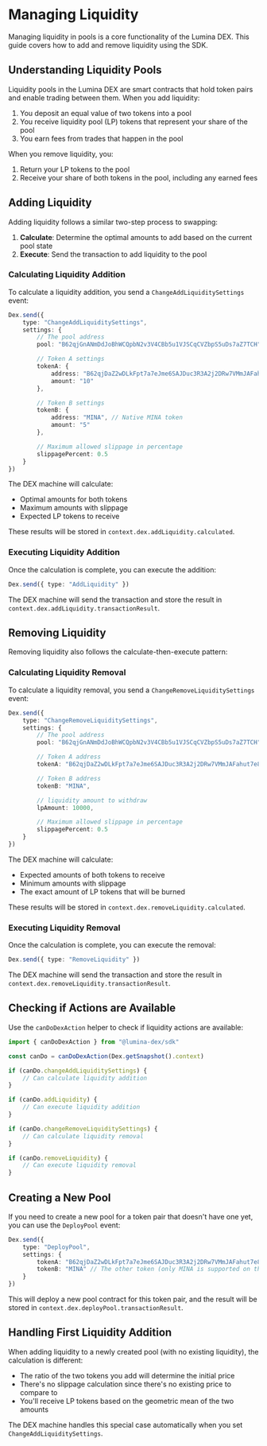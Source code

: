 # Managing Liquidity

Managing liquidity in pools is a core functionality of the Lumina DEX. This guide covers how to add and remove liquidity using the SDK.

## Understanding Liquidity Pools

Liquidity pools in the Lumina DEX are smart contracts that hold token pairs and enable trading between them. When you add liquidity:

1. You deposit an equal value of two tokens into a pool
2. You receive liquidity pool (LP) tokens that represent your share of the pool
3. You earn fees from trades that happen in the pool

When you remove liquidity, you:

1. Return your LP tokens to the pool
2. Receive your share of both tokens in the pool, including any earned fees

## Adding Liquidity

Adding liquidity follows a similar two-step process to swapping:

1. **Calculate**: Determine the optimal amounts to add based on the current pool state
2. **Execute**: Send the transaction to add liquidity to the pool

### Calculating Liquidity Addition

To calculate a liquidity addition, you send a `ChangeAddLiquiditySettings` event:

```ts
Dex.send({
	type: "ChangeAddLiquiditySettings",
	settings: {
		// The pool address
		pool: "B62qjGnANmDdJoBhWCQpbN2v3V4CBb5u1VJSCqCVZbpS5uDs7aZ7TCH",

		// Token A settings
		tokenA: {
			address: "B62qjDaZ2wDLkFpt7a7eJme6SAJDuc3R3A2j2DRw7VMmJAFahut7e8w",
			amount: "10"
		},

		// Token B settings
		tokenB: {
			address: "MINA", // Native MINA token
			amount: "5"
		},

		// Maximum allowed slippage in percentage
		slippagePercent: 0.5
	}
})
```

The DEX machine will calculate:

- Optimal amounts for both tokens
- Maximum amounts with slippage
- Expected LP tokens to receive

These results will be stored in `context.dex.addLiquidity.calculated`.

### Executing Liquidity Addition

Once the calculation is complete, you can execute the addition:

```ts
Dex.send({ type: "AddLiquidity" })
```

The DEX machine will send the transaction and store the result in `context.dex.addLiquidity.transactionResult`.

## Removing Liquidity

Removing liquidity also follows the calculate-then-execute pattern:

### Calculating Liquidity Removal

To calculate a liquidity removal, you send a `ChangeRemoveLiquiditySettings` event:

```ts
Dex.send({
	type: "ChangeRemoveLiquiditySettings",
	settings: {
		// The pool address
		pool: "B62qjGnANmDdJoBhWCQpbN2v3V4CBb5u1VJSCqCVZbpS5uDs7aZ7TCH",

		// Token A address
		tokenA: "B62qjDaZ2wDLkFpt7a7eJme6SAJDuc3R3A2j2DRw7VMmJAFahut7e8w",

		// Token B address
		tokenB: "MINA",

		// liquidity amount to withdraw
		lpAmount: 10000,

		// Maximum allowed slippage in percentage
		slippagePercent: 0.5
	}
})
```

The DEX machine will calculate:

- Expected amounts of both tokens to receive
- Minimum amounts with slippage
- The exact amount of LP tokens that will be burned

These results will be stored in `context.dex.removeLiquidity.calculated`.

### Executing Liquidity Removal

Once the calculation is complete, you can execute the removal:

```ts
Dex.send({ type: "RemoveLiquidity" })
```

The DEX machine will send the transaction and store the result in `context.dex.removeLiquidity.transactionResult`.

## Checking if Actions are Available

Use the `canDoDexAction` helper to check if liquidity actions are available:

```ts
import { canDoDexAction } from "@lumina-dex/sdk"

const canDo = canDoDexAction(Dex.getSnapshot().context)

if (canDo.changeAddLiquiditySettings) {
	// Can calculate liquidity addition
}

if (canDo.addLiquidity) {
	// Can execute liquidity addition
}

if (canDo.changeRemoveLiquiditySettings) {
	// Can calculate liquidity removal
}

if (canDo.removeLiquidity) {
	// Can execute liquidity removal
}
```

## Creating a New Pool

If you need to create a new pool for a token pair that doesn't have one yet, you can use the `DeployPool` event:

```ts
Dex.send({
	type: "DeployPool",
	settings: {
		tokenA: "B62qjDaZ2wDLkFpt7a7eJme6SAJDuc3R3A2j2DRw7VMmJAFahut7e8w", // Token address
		tokenB: "MINA" // The other token (only MINA is supported on the Mina blockchain L1)
	}
})
```

This will deploy a new pool contract for this token pair, and the result will be stored in `context.dex.deployPool.transactionResult`.

## Handling First Liquidity Addition

When adding liquidity to a newly created pool (with no existing liquidity), the calculation is different:

- The ratio of the two tokens you add will determine the initial price
- There's no slippage calculation since there's no existing price to compare to
- You'll receive LP tokens based on the geometric mean of the two amounts

The DEX machine handles this special case automatically when you set `ChangeAddLiquiditySettings`.
